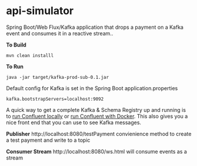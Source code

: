# api-simulator

Spring Boot/Web Flux/Kafka application that drops a payment on a Kafka event and consumes it in a reactive stream..

**To Build**
```shell script
mvn clean installl
```

**To Run**
```shell script
java -jar target/kafka-prod-sub-0.1.jar
```

Default config for Kafka is set in the Spring Boot application.properties

```
kafka.bootstrapServers=localhost:9092
```
A quick way to get a complete Kafka & Schema Registry up and running is to [run Confluent locally](https://docs.confluent.io/current/quickstart/ce-quickstart.html)  or [run Confluent with Docker](https://docs.confluent.io/current/quickstart/ce-docker-quickstart.html). This also gives you a nice front end that you can use to see Kafka messages.

**Publisher** http://localhost:8080/testPayment convienience method to create a test payment and write to a topic

**Consumer Stream** http://localhost:8080/ws.html will consume events as a stream